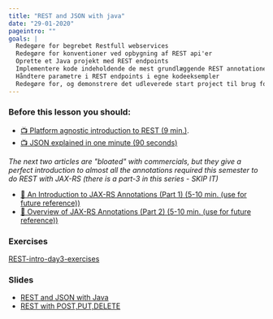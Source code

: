 ```yaml
---
title: "REST and JSON with java"
date: "29-01-2020"
pageintro: ""
goals: |
  Redegøre for begrebet Restfull webservices
  Redegøre for konventioner ved opbygning af REST api'er
  Oprette et Java projekt med REST endpoints
  Implementere kode indeholdende de mest grundlæggende REST annotationer (GET kun)
  Håndtere parametre i REST endpoints i egne kodeeksempler
  Redegøre for, og demonstrere det udleverede start project til brug for JPA/REST-projekter
---
```


### Before this lesson you should:

<!--BEGIN readings ##-->

- [:tv: Platform agnostic introduction to REST (9 min.)](https://www.youtube.com/watch?v=7YcW25PHnAA).
- [:tv: JSON explained in one minute (90 seconds)](https://www.youtube.com/watch?v=7mj-p1Os6QA)

_The next two articles are "bloated" with commercials, but they give a perfect introduction to almost all the annotations required this semester to do REST with JAX-RS (there is a part-3 in this series - SKIP IT)_

- [:book: An Introduction to JAX-RS Annotations (Part 1) (5-10 min. (use for future reference))](https://dzone.com/articles/an-introduction-to-jax-rs-annotations-part-1)
- [:book: Overview of JAX-RS Annotations (Part 2) (5-10 min. (use for future reference))](https://readlearncode.com/java-ee/what-are-the-jax-rs-annotations-get-post-path-applicationpath/)

<!--END readings ##-->


### Exercises

  <!--BEGIN exercises ##-->

[REST-intro-day3-exercises](https://docs.google.com/document/d/1gdtrSIb_RiEE3qv5hPwrzBrNaowHA-MPFXR8LP9CKJk/edit?usp=sharing)

<!--END exercises ##-->

### Slides

 <!--BEGIN slides ##-->

- [REST and JSON with Java](https://docs.google.com/presentation/d/1iuOA54e1LzpN2wTpxKVzk-NB1sc5MDVS-mFljiRGmT0/edit?usp=sharing)
- [REST with POST,PUT,DELETE](https://docs.google.com/presentation/d/1huEhKGuBFeSi721Drb6FkdAQ0gSZWmCjxwOH-xVzwOM/edit?usp=sharing)
  <!--END slides ##-->

